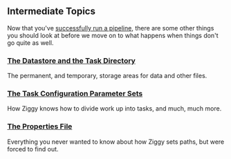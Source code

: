 ## Intermediate Topics

Now that you've [successfully run a pipeline](start-pipeline.md), there are some other things you should look at before we move on to what happens when things don't go quite as well.

### [The Datastore and the Task Directory](datastore-task-dir.md)

The permanent, and temporary, storage areas for data and other files.

### [The Task Configuration Parameter Sets](task-configuration.md)

How Ziggy knows how to divide work up into tasks, and much, much more. 

### [The Properties File](properties.md)

Everything you never wanted to know about how Ziggy sets paths, but were forced to find out.
